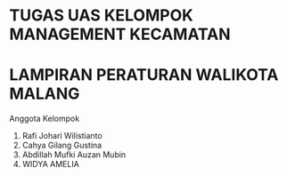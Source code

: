 # TUGAS UAS KELOMPOK MANAGEMENT KECAMATAN

<H1>LAMPIRAN PERATURAN WALIKOTA MALANG</H1>

<p>Anggota Kelompok</p>
<ol>
<li>Rafi Johari Wilistianto</li>
<li>Cahya Gilang Gustina</li>
<li>Abdillah Mufki Auzan Mubin</li>
<li>WIDYA AMELIA</li>
</ol>
